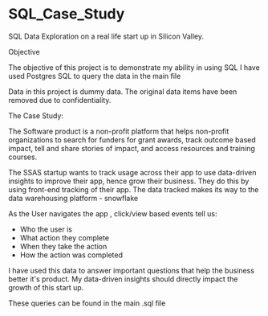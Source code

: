 # SQL_Case_Study
SQL Data Exploration on a real life start up in Silicon Valley. 

Objective 

The objective of this project is to demonstrate my ability in using SQL
I have used Postgres SQL to query the data in the main file

Data in this project is dummy data. The original data items have been removed due to confidentiality.


The Case Study:

The Software product is a non-profit platform that helps non-profit organizations to search for funders for grant awards, track outcome based impact, tell and share stories of impact, and access resources and training courses. 

The SSAS startup wants to track usage across their app to use data-driven insights to improve their app, hence grow their business.
They do this by using front-end tracking of their app. The data tracked makes its way to the data warehousing platform - snowflake

As the User navigates the app , click/view based events tell us:
- Who the user is
- What action they complete
- When they take the action
- How the action was completed

I have used this data to answer important questions that help the business better it's product. My data-driven insights should directly impact the growth of this start up. 

These queries can be found in the main .sql file 
